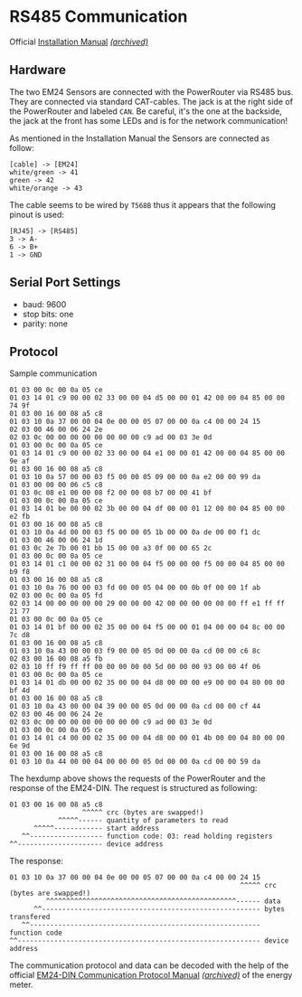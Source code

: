 # RS485 Communication

Official [Installation Manual][manual] *[(archived)](manual_archived)*

[manual]: https://www.axun-solar.com/docs/autoconso_onduleur/EN_1409_Manual_Installation-manual-PowerRouter-Unifit.pdf
[manual_archived]: https://web.archive.org/web/20210124090427/https://www.axun-solar.com/docs/autoconso_onduleur/EN_1409_Manual_Installation-manual-PowerRouter-Unifit.pdf


## Hardware

The two EM24 Sensors are connected with the PowerRouter via RS485 bus. They are
connected via standard CAT-cables. The jack is at the right side of the
PowerRouter and labeled `CAN`. Be careful, it's the one at the backside, the
jack at the front has some LEDs and is for the network communication!

As mentioned in the Installation Manual the Sensors are connected as follow:

```
[cable] -> [EM24]
white/green -> 41
green -> 42
white/orange -> 43
```

The cable seems to be wired by `T568B` thus it appears that the following
pinout is used:

```
[RJ45] -> [RS485]
3 -> A-
6 -> B+
1 -> GND
```

## Serial Port Settings

* baud: 9600
* stop bits: one
* parity: none

## Protocol

Sample communication

```
01 03 00 0c 00 0a 05 ce
01 03 14 01 c9 00 00 02 33 00 00 04 d5 00 00 01 42 00 00 04 85 00 00 74 9f
01 03 00 16 00 08 a5 c8
01 03 10 0a 37 00 00 04 0e 00 00 05 07 00 00 0a c4 00 00 24 15
02 03 00 46 00 06 24 2e
02 03 0c 00 00 00 00 00 00 00 00 c9 ad 00 03 3e 0d
01 03 00 0c 00 0a 05 ce
01 03 14 01 c9 00 00 02 33 00 00 04 e1 00 00 01 42 00 00 04 85 00 00 9e af
01 03 00 16 00 08 a5 c8
01 03 10 0a 57 00 00 03 f5 00 00 05 09 00 00 0a e2 00 00 99 da
01 03 00 00 00 06 c5 c8
01 03 0c 08 e1 00 00 08 f2 00 00 08 b7 00 00 41 bf
01 03 00 0c 00 0a 05 ce 
01 03 14 01 be 00 00 02 3b 00 00 04 df 00 00 01 12 00 00 04 85 00 00 e2 fb
01 03 00 16 00 08 a5 c8
01 03 10 0a 4d 00 00 03 f5 00 00 05 1b 00 00 0a de 00 00 f1 dc 
01 03 00 46 00 06 24 1d
01 03 0c 2e 7b 00 01 bb 15 00 00 a3 0f 00 00 65 2c
01 03 00 0c 00 0a 05 ce
01 03 14 01 c1 00 00 02 31 00 00 04 f5 00 00 00 f5 00 00 04 85 00 00 b9 f8
01 03 00 16 00 08 a5 c8
01 03 10 0a 76 00 00 03 fd 00 00 05 04 00 00 0b 0f 00 00 1f ab
02 03 00 0c 00 0a 05 fd
02 03 14 00 00 00 00 00 29 00 00 00 42 00 00 00 00 00 00 ff e1 ff ff 21 77
01 03 00 0c 00 0a 05 ce
01 03 14 01 bf 00 00 02 35 00 00 04 f5 00 00 01 04 00 00 04 8c 00 00 7c d8
01 03 00 16 00 08 a5 c8
01 03 10 0a 43 00 00 03 f9 00 00 05 0d 00 00 0a cd 00 00 c6 8c
02 03 00 16 00 08 a5 fb
02 03 10 ff f9 ff ff 00 00 00 00 00 5d 00 00 00 93 00 00 4f 06
01 03 00 0c 00 0a 05 ce
01 03 14 01 db 00 00 02 35 00 00 04 d8 00 00 00 e9 00 00 04 80 00 00 bf 4d
01 03 00 16 00 08 a5 c8
01 03 10 0a 43 00 00 04 39 00 00 05 0d 00 00 0a cd 00 00 cf 44
02 03 00 46 00 06 24 2e
02 03 0c 00 00 00 00 00 00 00 00 c9 ad 00 03 3e 0d
01 03 00 0c 00 0a 05 ce
01 03 14 01 c4 00 00 02 35 00 00 04 d8 00 00 01 4b 00 00 04 80 00 00 6e 9d
01 03 00 16 00 08 a5 c8
01 03 10 0a 44 00 00 04 00 00 00 05 0d 00 00 0a cd 00 00 59 da
```

The hexdump above shows the requests of the PowerRouter and the response of the
EM24-DIN. The request is structured as following:

```
01 03 00 16 00 08 a5 c8
                  ^^^^^ crc (bytes are swapped!)
            ^^^^^------ quantity of parameters to read
      ^^^^^------------ start address
   ^^------------------ function code: 03: read holding registers
^^--------------------- device address
```

The response:

```
01 03 10 0a 37 00 00 04 0e 00 00 05 07 00 00 0a c4 00 00 24 15
                                                         ^^^^^ crc (bytes are swapped!)
         ^^^^^^^^^^^^^^^^^^^^^^^^^^^^^^^^^^^^^^^^^^^^^^^------ data
      ^^------------------------------------------------------ bytes transfered
   ^^--------------------------------------------------------- function code
^^------------------------------------------------------------ device address
```


The communication protocol and data can be decoded with the help of the official
[EM24-DIN Communication Protocol Manual][em24_manual]
*[(archived)][em24_manual_archived]* of the energy meter.

[em24_manual]: https://www.ccontrols.com/support/dp/CarloGavazziEM24.pdf
[em24_manual_archived]: https://web.archive.org/web/20210124095047/https://www.ccontrols.com/support/dp/CarloGavazziEM24.pdf
